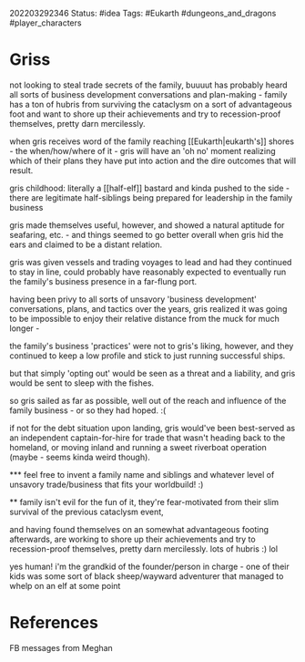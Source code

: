 202203292346
Status: #idea
Tags: #Eukarth #dungeons_and_dragons #player_characters 

# Griss
not looking to steal trade secrets of the family, buuuut has probably heard all sorts of business development conversations and plan-making - family has a ton of hubris from surviving the cataclysm on a sort of advantageous foot and want to shore up their achievements and try to recession-proof themselves, pretty darn mercilessly.

when gris receives word of the family reaching [[Eukarth|eukarth's]] shores - the when/how/where of it - gris will have an 'oh no' moment realizing which of their plans they have put into action and the dire outcomes that will result.

gris childhood: literally a [[half-elf]] bastard and kinda pushed to the side - there are legitimate half-siblings being prepared for leadership in the family business  
  
gris made themselves useful, however, and showed a natural aptitude for seafaring, etc. - and things seemed to go better overall when gris hid the ears and claimed to be a distant relation.  
  
gris was given vessels and trading voyages to lead and had they continued to stay in line, could probably have reasonably expected to eventually run the family's business presence in a far-flung port.  
  
having been privy to all sorts of unsavory 'business development' conversations, plans, and tactics over the years, gris realized it was going to be impossible to enjoy their relative distance from the muck for much longer -  
  
the family's business 'practices' were not to gris's liking, however, and they continued to keep a low profile and stick to just running successful ships.  
  
but that simply 'opting out' would be seen as a threat and a liability, and gris would be sent to sleep with the fishes.  
  
so gris sailed as far as possible, well out of the reach and influence of the family business - or so they had hoped. :(  
  
if not for the debt situation upon landing, gris would've been best-served as an independent captain-for-hire for trade that wasn't heading back to the homeland, or moving inland and running a sweet riverboat operation (maybe - seems kinda weird though).  
  
*** feel free to invent a family name and siblings and whatever level of unsavory trade/business that fits your worldbuild! :)  
  
** family isn't evil for the fun of it, they're fear-motivated from their slim survival of the previous cataclysm event,  
  
and having found themselves on an somewhat advantageous footing afterwards, are working to shore up their achievements and try to recession-proof themselves, pretty darn mercilessly. lots of hubris :) lol  
  
yes human! i'm the grandkid of the founder/person in charge - one of their kids was some sort of black sheep/wayward adventurer that managed to whelp on an elf at some point

# References
FB messages from Meghan